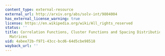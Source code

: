 ```yaml
---
content_type: external-resource
external_url: http://arxiv.org/abs/solv-int/9804004
has_external_license_warning: true
license: https://en.wikipedia.org/wiki/All_rights_reserved
status: ''
title: Correlation Functions, Cluster Functions and Spacing Distributions for Random
  Matrices
uid: 4abee72b-f971-43cc-bcd6-64d5cbe98518
wayback_url: ''
---
```

